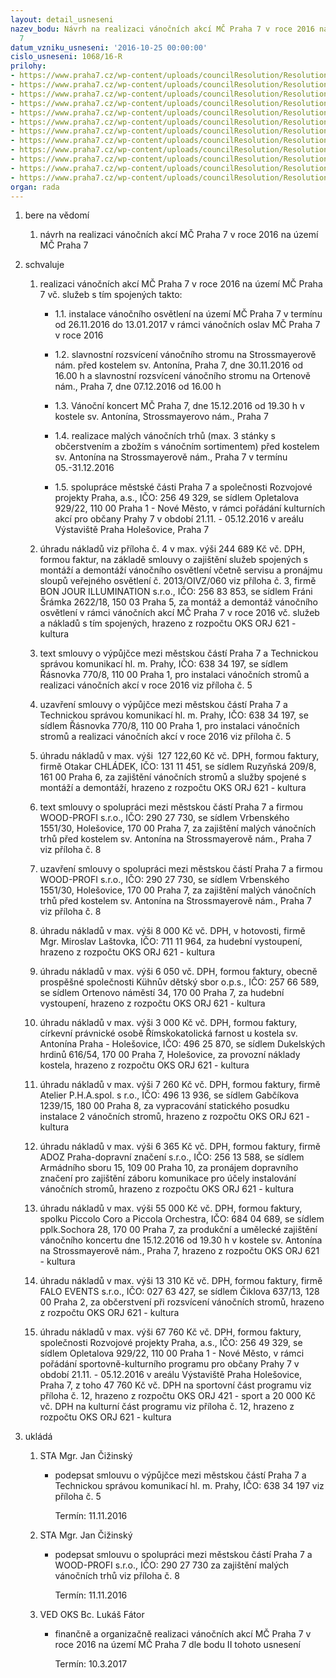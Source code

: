 ```yaml
---
layout: detail_usneseni
nazev_bodu: Návrh na realizaci vánočních akcí MČ Praha 7 v roce 2016 na území MČ Praha
  7
datum_vzniku_usneseni: '2016-10-25 00:00:00'
cislo_usneseni: 1068/16-R
prilohy:
- https://www.praha7.cz/wp-content/uploads/councilResolution/Resolutions/28294/export/D_Vanoce_2016_V~123246.doc
- https://www.praha7.cz/wp-content/uploads/councilResolution/Resolutions/28294/export/Zapis_KK_03_10_2016~123245.pdf
- https://www.praha7.cz/wp-content/uploads/councilResolution/Resolutions/28294/export/smlouvaOIVZ060BONJOUR2013final_anonymizovana~123244.pdf
- https://www.praha7.cz/wp-content/uploads/councilResolution/Resolutions/28294/export/Praha72016_nabidka_anonymizovana~123243.pdf
- https://www.praha7.cz/wp-content/uploads/councilResolution/Resolutions/28294/export/TSK_9163640056_Vanoce_2016~123242.pdf
- https://www.praha7.cz/wp-content/uploads/councilResolution/Resolutions/28294/export/RARIS_TSK_Vanoce2016~123241.pdf
- https://www.praha7.cz/wp-content/uploads/councilResolution/Resolutions/28294/export/RARIS_MCP7_Vanoce2016~123240.pdf
- https://www.praha7.cz/wp-content/uploads/councilResolution/Resolutions/28294/export/S_Divis_vanoncnitrhy_spoluprace~123239.doc
- https://www.praha7.cz/wp-content/uploads/councilResolution/Resolutions/28294/export/OR_WoodProfi_trhyvanoce_2016~123238.pdf
- https://www.praha7.cz/wp-content/uploads/councilResolution/Resolutions/28294/export/Generali_PojistnasmlouvaPraha7_kulturniakce_II_2016_anonymizovana~123237.pdf
- https://www.praha7.cz/wp-content/uploads/councilResolution/Resolutions/28294/export/Usneseni_R_Chladek_dodavatelnastromy_2016~123236.pdf
- https://www.praha7.cz/wp-content/uploads/councilResolution/Resolutions/28294/export/export~297521.pdf
organ: rada
---
```

<ol id="urzList" class="urzList_view"><li id="" class="urzClass1"><span name="1">bere na vědomí</span><ol class="urzOlClass"><li style="text-align: left;" id="" class="urzClass2"><span><p>návrh na realizaci vánočních akcí MČ Praha 7 v roce 2016 na území MČ Praha 7</p></span></li></ol></li><li id="" class="urzClass1"><span name="24">schvaluje</span><ol id="" class="urzOlClass"><li style="text-align: left;" id="" class="urzClass2"><span><p>realizaci vánočních akcí MČ Praha 7 v roce 2016 na území MČ Praha 7 vč. služeb s tím spojených takto:</p></span><ul class="urzUlClass"><li style="text-align: left;" id="" class="urzClass3"><span><p>1.1. instalace vánočního osvětlení na území MČ Praha 7 v termínu od 26.11.2016 do 13.01.2017 v rámci vánočních oslav MČ Praha 7 v roce 2016</p></span></li><li style="text-align: left;" id="" class="urzClass3"><span><p>1.2. slavnostní rozsvícení vánočního stromu na Strossmayerově nám. před kostelem sv. Antonína, Praha 7, dne 30.11.2016 od 16.00 h a slavnostní rozsvícení vánočního stromu na Ortenově nám., Praha 7, dne 07.12.2016 od 16.00 h</p></span></li><li style="text-align: left;" id="" class="urzClass3"><span><p>1.3. Vánoční koncert MČ Praha 7, dne 15.12.2016 od 19.30 h v kostele sv. Antonína, Strossmayerovo nám., Praha 7</p></span></li><li style="text-align: left;" id="" class="urzClass3"><span><p>1.4. realizace malých vánočních trhů (max. 3 stánky s občerstvením a zbožím s vánočním sortimentem) před kostelem sv. Antonína na Strossmayerově nám., Praha 7 v termínu 05.-31.12.2016</p></span></li><li style="text-align: left;" id="" class="urzClass3"><span><p>1.5. spolupráce městské části Praha 7 a společnosti Rozvojové projekty Praha, a.s., IČO: 256 49 329, se sídlem Opletalova 929/22, 110 00 Praha 1 - Nové Město, v rámci pořádání kulturních akcí pro občany Prahy 7 v období 21.11. - 05.12.2016 v areálu Výstaviště Praha Holešovice, Praha 7<br></p></span></li></ul></li><li style="text-align: left;" id="" class="urzClass2"><span><p>úhradu nákladů viz příloha č. 4 v max. výši&nbsp;244 689 Kč vč. DPH, formou faktur, na základě smlouvy o zajištění služeb spojených s montáží a demontáží vánočního osvětlení včetně servisu a pronájmu sloupů veřejného osvětlení č. 2013/OIVZ/060 viz příloha č. 3, firmě BON JOUR ILLUMINATION s.r.o., IČO: 256 83 853, se sídlem Fráni Šrámka 2622/18, 150 03 Praha 5, za montáž a demontáž vánočního osvětlení v rámci vánočních akcí MČ Praha 7 v roce 2016 vč. služeb a nákladů s tím spojených, hrazeno z rozpočtu OKS ORJ 621 - kultura</p></span></li><li style="text-align: left;" id="" class="urzClass2"><span><p>text smlouvy o výpůjčce mezi městskou částí Praha 7 a Technickou správou komunikací hl. m. Prahy, IČO: 638 34 197, se sídlem Řásnovka 770/8, 110 00 Praha 1, pro instalaci vánočních stromů a realizaci vánočních akcí v roce 2016 viz příloha č. 5<br></p></span></li><li style="text-align: left;" id="" class="urzClass2"><span><p>uzavření smlouvy o výpůjčce mezi městskou částí Praha 7 a Technickou správou komunikací hl. m. Prahy, IČO: 638 34 197, se sídlem Řásnovka 770/8, 110 00 Praha 1, pro instalaci vánočních stromů a realizaci vánočních akcí v roce 2016 viz příloha č. 5<br></p></span></li><li style="text-align: left;" id="" class="urzClass2"><span><p>úhradu nákladů v max. výši&nbsp; 127 122,60 Kč vč. DPH, formou faktury, firmě Otakar CHLÁDEK, IČO: 131 11 451, se sídlem Ruzyňská 209/8, 161 00 Praha 6, za zajištění vánočních stromů a služby spojené s montáží a demontáží, hrazeno z rozpočtu OKS ORJ 621 - kultura</p></span></li><li style="text-align: left;" id="" class="urzClass2"><span><p>text smlouvy o spolupráci mezi městskou částí Praha 7 a firmou WOOD-PROFI s.r.o., IČO:&nbsp;290 27 730, se sídlem Vrbenského 1551/30, Holešovice, 170 00 Praha 7, za zajištění malých vánočních trhů před kostelem sv. Antonína na Strossmayerově nám., Praha 7 viz příloha č. 8<br></p></span></li><li style="text-align: left;" id="" class="urzClass2"><span><p>uzavření smlouvy o spolupráci mezi městskou částí Praha 7 a firmou<br>WOOD-PROFI s.r.o., IČO: 290 27 730, se sídlem Vrbenského 1551/30, Holešovice, 170 00 Praha 7, za zajištění malých vánočních trhů před kostelem sv. Antonína na Strossmayerově nám., Praha 7 viz příloha č. 8<br></p></span></li><li style="text-align: left;" id="" class="urzClass2"><span><p>úhradu nákladů v max. výši 8 000 Kč vč. DPH, v hotovosti, firmě Mgr. Miroslav Laštovka, IČO: 711 11 964, za hudební vystoupení, hrazeno z rozpočtu OKS ORJ 621 - kultura</p></span></li><li style="text-align: left;" id="" class="urzClass2"><span><p>úhradu nákladů v max. výši 6 050 vč. DPH, formou faktury, obecně prospěšné společnosti Kühnův dětský sbor o.p.s., IČO: 257 66 589, se sídlem Ortenovo náměstí 34, 170 00 Praha 7, za hudební vystoupení, hrazeno z rozpočtu OKS ORJ 621 - kultura</p></span></li><li style="text-align: left;" id="" class="urzClass2"><span><p>úhradu nákladů v max. výši 3 000 Kč vč. DPH, formou faktury, církevní právnické osobě Římskokatolická farnost u kostela sv. Antonína Praha - Holešovice, IČO: 496 25 870, se sídlem Dukelských hrdinů 616/54, 170 00 Praha 7, Holešovice, za provozní náklady kostela, hrazeno z rozpočtu OKS ORJ 621 - kultura</p></span></li><li style="text-align: left;" id="" class="urzClass2"><span><p>úhradu nákladů v max. výši 7 260 Kč vč. DPH, formou faktury, firmě Atelier P.H.A.spol. s r.o., IČO: 496 13 936, se sídlem Gabčíkova 1239/15, 180 00 Praha 8, za vypracování statického posudku instalace 2 vánočních stromů, hrazeno z rozpočtu OKS ORJ 621 - kultura</p></span></li><li style="text-align: left;" id="" class="urzClass2"><span><p>úhradu nákladů v max. výši 6 365 Kč vč. DPH, formou faktury, firmě ADOZ Praha-dopravní značení s.r.o., IČO: 256 13 588, se sídlem Armádního sboru 15, 109 00 Praha 10, za pronájem dopravního značení pro zajištění záboru komunikace pro účely instalování vánočních stromů, hrazeno z rozpočtu OKS ORJ 621 - kultura</p></span></li><li style="text-align: left;" id="" class="urzClass2"><span><p>úhradu nákladů v max. výši 55 000 Kč vč. DPH, formou faktury, spolku Piccolo Coro a Piccola Orchestra, IČO: 684 04 689, se sídlem pplk.Sochora 28, 170 00 Praha 7, za produkční a umělecké zajištění vánočního koncertu dne 15.12.2016 od 19.30 h v kostele sv. Antonína na Strossmayerově nám., Praha 7, hrazeno z rozpočtu OKS ORJ 621 - kultura</p></span></li><li style="text-align: left;" id="" class="urzClass2"><span><p>úhradu nákladů v max. výši 13 310 Kč vč. DPH, formou faktury, firmě FALO EVENTS s.r.o., IČO: 027 63 427, se sídlem Čiklova 637/13, 128 00 Praha 2, za občerstvení při rozsvícení vánočních stromů, hrazeno z rozpočtu OKS ORJ 621 - kultura</p></span></li><li style="text-align: left;" id="" class="urzClass2"><span><p>úhradu nákladů v max. výši 67 760 Kč vč. DPH, formou faktury, společnosti Rozvojové projekty Praha, a.s., IČO: 256 49 329, se sídlem Opletalova 929/22, 110 00 Praha 1 - Nové Město, v rámci pořádání sportovně-kulturního programu pro občany Prahy 7 v období 21.11. - 05.12.2016 v areálu Výstaviště Praha Holešovice, Praha 7, z toho 47 760 Kč vč. DPH na sportovní část programu viz příloha č. 12, hrazeno z rozpočtu OKS ORJ 421 - sport a 20 000 Kč vč. DPH na kulturní část programu viz příloha č. 12, hrazeno z rozpočtu OKS ORJ 621 - kultura<br></p></span></li></ol></li><li class="urzClass1" id="urzUkoly"><span name="1">ukládá</span><ol class="urzOlClass"><li class="urzClass2"><span><p>STA Mgr. Jan Čižinský</p></span><ul class="urzUlClass"><li class="urzClass3"><span><p>podepsat smlouvu o výpůjčce mezi městskou částí Praha 7 a Technickou správou komunikací hl. m. Prahy, IČO: 638 34 197 viz příloha č. 5</p></span><span class="urzUkolTermin">  Termín:&nbsp;11.11.2016</span></li></ul></li><li class="urzClass2"><span><p>STA Mgr. Jan Čižinský</p></span><ul class="urzUlClass"><li class="urzClass3"><span><p>podepsat smlouvu o spolupráci mezi městskou částí Praha 7 a WOOD-PROFI s.r.o., IČO: 290 27 730 za zajištění malých vánočních trhů viz příloha č. 8</p></span><span class="urzUkolTermin">  Termín:&nbsp;11.11.2016</span></li></ul></li><li class="urzClass2"><span><p>VED OKS Bc. Lukáš Fátor</p></span><ul class="urzUlClass"><li class="urzClass3"><span><p>finančně a organizačně realizaci vánočních akcí MČ Praha 7 v roce 2016 na území MČ Praha 7 dle bodu II tohoto usnesení</p></span><span class="urzUkolTermin">  Termín:&nbsp;10.3.2017</span></li></ul></li></ol></li></ol>